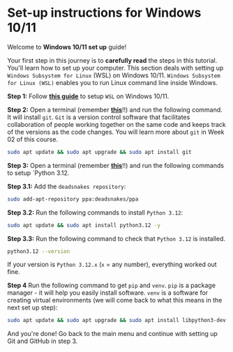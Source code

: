 # Set-up instructions for Windows 10/11

Welcome to **Windows 10/11 set up** guide!

Your first step in this journey is to **carefully read** the steps in this tutorial. You'll learn how to set up your computer. This section deals with setting up `Windows Subsystem for Linux` (WSL) on Windows 10/11. `Windows Subsystem for Linux (WSL)` enables you to run Linux command line inside Windows.

**Step 1:** Follow **[this guide](Windows_Subsystem_for_Linux_Installation_Guide_for_Windows_10.md)** to setup `WSL` on Windows 10/11.

**Step 2:** Open a terminal (remember **[this](Windows_Subsystem_for_Linux_Installation_Guide_for_Windows_10.md#5-opening-the-wsl-terminal)**!!) and run the following command. It will install `git`. `Git` is a version control software that facilitates collaboration of people working together on the same code and keeps track of the versions as the code changes. You will learn more about `git` in Week 02 of this course.

```bash
sudo apt update && sudo apt upgrade && sudo apt install git
```

**Step 3:** Open a terminal (remember **[this](Windows_Subsystem_for_Linux_Installation_Guide_for_Windows_10.md#Opening-the-WSL-terminal)**!!) and run the following commands to setup `Python 3.12. 

**Step 3.1:** Add the `deadsnakes repository`:

```bash
sudo add-apt-repository ppa:deadsnakes/ppa
```

**Step 3.2:** Run the following commands to install `Python 3.12`:

```bash
sudo apt update && sudo apt install python3.12 -y
```

**Step 3.3:**  Run the following command to check that `Python 3.12` is installed.

```bash
python3.12 --version
```

If your version is `Python 3.12.x` (`x` = any number), everything worked out fine.

**Step 4** Run the following command to get `pip` and `venv`. `pip` is a package manager - it will help you easily install software. `venv` is a software for creating virtual environments (we will come back to what this means in the next set up step):

```bash
sudo apt update && sudo apt upgrade && sudo apt install libpython3-dev python3-pip python3.12-venv -y
```

And you're done! Go back to the main menu and continue with setting up Git and GitHub in step 3.
